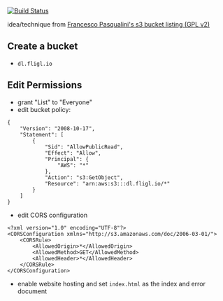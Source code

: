 [![Build Status](https://travis-ci.org/benschw/s3-artifacts.svg?branch=master)](https://travis-ci.org/benschw/s3-artifacts)

idea/technique from [Francesco Pasqualini's s3 bucket listing (GPL v2)](https://aws.amazon.com/code/Amazon-S3/1713)


## Create a bucket
- `dl.fligl.io`

## Edit Permissions

- grant "List" to "Everyone"
- edit bucket policy:

<!-- br -->

	{
		"Version": "2008-10-17",
		"Statement": [
			{
				"Sid": "AllowPublicRead",
				"Effect": "Allow",
				"Principal": {
					"AWS": "*"
				},
				"Action": "s3:GetObject",
				"Resource": "arn:aws:s3:::dl.fligl.io/*"
			}
		]
	}

- edit CORS configuration

<!-- br -->

	<?xml version="1.0" encoding="UTF-8"?>
	<CORSConfiguration xmlns="http://s3.amazonaws.com/doc/2006-03-01/">
	    <CORSRule>
	        <AllowedOrigin>*</AllowedOrigin>
	        <AllowedMethod>GET</AllowedMethod>
	        <AllowedHeader>*</AllowedHeader>
	    </CORSRule>
	</CORSConfiguration>

- enable website hosting and set `index.html` as the index and error document
